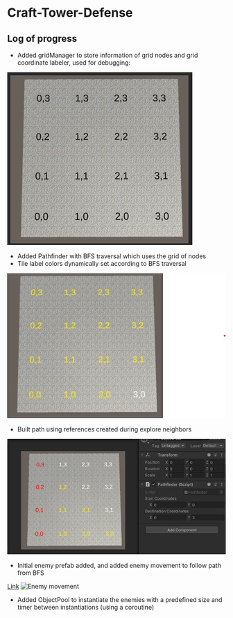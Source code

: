 # Craft-Tower-Defense

## Log of progress

- Added gridManager to store information of grid nodes and grid coordinate labeler, used for debugging:

![Used for debugging](READMEMedia/GridLabeler.jpg)

- Added Pathfinder with BFS traversal which uses the grid of nodes 
- Tile label colors dynamically set according to BFS traversal

![Used for debugging](READMEMedia/GridBFSLabelColor.jpg)

- Built path using references created during explore neighbors

![Path built](READMEMedia/GridBFSPathBuilt.jpg)

- Initial enemy prefab added, and added enemy movement to follow path from BFS

[Link](https://gifs.com/gif/enemymovement-6WzEzL)
![Enemy movement](https://j.gifs.com/6WzEzL.gif)

- Added ObjectPool to instantiate the enemies with a predefined size and timer between instantiations (using a coroutine)